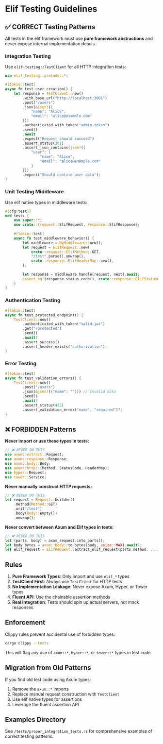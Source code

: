 # Elif Testing Guidelines

## ✅ CORRECT Testing Patterns

All tests in the elif framework must use **pure framework abstractions** and never expose internal implementation details.

### Integration Testing

Use `elif-testing::TestClient` for all HTTP integration tests:

```rust
use elif_testing::prelude::*;

#[tokio::test]
async fn test_user_creation() {
    let response = TestClient::new()
        .with_base_url("http://localhost:3001")
        .post("/users")
        .json(&json!({
            "name": "Alice",
            "email": "alice@example.com"
        }))
        .authenticated_with_token("admin-token")
        .send()
        .await
        .expect("Request should succeed")
        .assert_status(201)
        .assert_json_contains(json!({
            "user": {
                "name": "Alice",
                "email": "alice@example.com"
            }
        }))
        .expect("Should contain user data");
}
```

### Unit Testing Middleware

Use elif native types in middleware tests:

```rust
#[cfg(test)]
mod tests {
    use super::*;
    use crate::{request::ElifRequest, response::ElifResponse};
    
    #[tokio::test]
    async fn test_middleware_behavior() {
        let middleware = MyMiddleware::new();
        let request = ElifRequest::new(
            crate::request::ElifMethod::GET,
            "/test".parse().unwrap(),
            crate::response::ElifHeaderMap::new(),
        );
        
        let response = middleware.handle(request, next).await;
        assert_eq!(response.status_code(), crate::response::ElifStatusCode::OK);
    }
}
```

### Authentication Testing

```rust
#[tokio::test]
async fn test_protected_endpoint() {
    TestClient::new()
        .authenticated_with_token("valid-jwt")
        .get("/protected")
        .send()
        .await?
        .assert_success()
        .assert_header_exists("authorization");
}
```

### Error Testing

```rust
#[tokio::test]
async fn test_validation_errors() {
    TestClient::new()
        .post("/users")
        .json(&json!({"name": ""})) // Invalid data
        .send()
        .await?
        .assert_status(422)
        .assert_validation_error("name", "required")?;
}
```

## ❌ FORBIDDEN Patterns

**Never import or use these types in tests:**

```rust
// ❌ NEVER DO THIS
use axum::extract::Request;
use axum::response::Response;
use axum::body::Body;
use axum::http::{Method, StatusCode, HeaderMap};
use hyper::Request;
use tower::Service;
```

**Never manually construct HTTP requests:**

```rust
// ❌ NEVER DO THIS
let request = Request::builder()
    .method(Method::GET)
    .uri("/test")
    .body(Body::empty())
    .unwrap();
```

**Never convert between Axum and Elif types in tests:**

```rust
// ❌ NEVER DO THIS
let (parts, body) = axum_request.into_parts();
let body_bytes = axum::body::to_bytes(body, usize::MAX).await?;
let elif_request = ElifRequest::extract_elif_request(parts.method, ...);
```

## Rules

1. **Pure Framework Types**: Only import and use `elif_*` types
2. **TestClient First**: Always use `TestClient` for HTTP tests
3. **No Implementation Leakage**: Never expose Axum, Hyper, or Tower types
4. **Fluent API**: Use the chainable assertion methods
5. **Real Integration**: Tests should spin up actual servers, not mock responses

## Enforcement

Clippy rules prevent accidental use of forbidden types:

```bash
cargo clippy --tests
```

This will flag any use of `axum::*`, `hyper::*`, or `tower::*` types in test code.

## Migration from Old Patterns

If you find old test code using Axum types:

1. Remove the `axum::*` imports
2. Replace manual request construction with `TestClient`
3. Use elif native types for assertions
4. Leverage the fluent assertion API

## Examples Directory

See `/tests/proper_integration_tests.rs` for comprehensive examples of correct testing patterns.